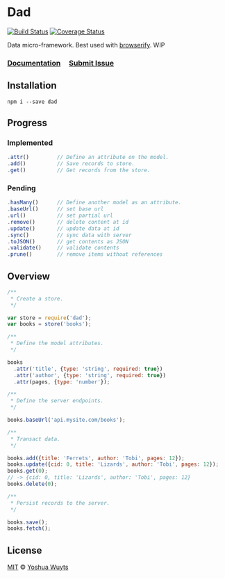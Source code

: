 # Dad

[![Build Status](https://travis-ci.org/yoshuawuyts/dad.svg)](https://travis-ci.org/yoshuawuyts/dad)
[![Coverage Status](https://coveralls.io/repos/yoshuawuyts/dad/badge.png)](https://coveralls.io/r/yoshuawuyts/dad)

Data micro-framework. Best used with [browserify](https://github.com/substack/node-browserify). WIP

### [Documentation](https://github.com/yoshuawuyts/dad/tree/master/docs/methods.md) &nbsp;&nbsp;&nbsp; [Submit Issue](https://github.com/yoshuawuyts/dad/issues)

## Installation
````
npm i --save dad
````

## Progress
### Implemented
````js
.attr()         // Define an attribute on the model.
.add()          // Save records to store.
.get()          // Get records from the store.
````

### Pending
````js
.hasMany()      // Define another model as an attribute.
.baseUrl()      // set base url
.url()          // set partial url
.remove()       // delete content at id
.update()       // update data at id
.sync()         // sync data with server
.toJSON()       // get contents as JSON
.validate()     // validate contents
.prune()        // remove items without references
````

## Overview
````js
/**
 * Create a store.
 */

var store = require('dad');
var books = store('books');

/**
 * Define the model attributes.
 */

books
  .attr('title', {type: 'string', required: true})
  .attr('author', {type: 'string', required: true})
  .attr(pages, {type: 'number'});

/**
 * Define the server endpoints.
 */

books.baseUrl('api.mysite.com/books');

/**
 * Transact data.
 */

books.add({title: 'Ferrets', author: 'Tobi', pages: 12});
books.update({cid: 0, title: 'Lizards', author: 'Tobi', pages: 12});
books.get(0);
// -> {cid: 0, title: 'Lizards', author: 'Tobi', pages: 12}
books.delete(0);

/**
 * Persist records to the server.
 */

books.save();
books.fetch();
````

## License
[MIT](https://tldrlegal.com/license/mit-license) © [Yoshua Wuyts](yoshuawuyts.com)
